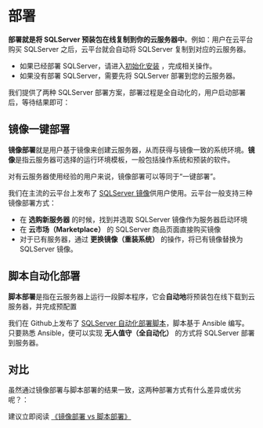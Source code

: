 # 部署

**部署就是将 SQLServer 预装包在线复制到你的云服务器中**。例如：用户在云平台购买 SQLServer 之后，云平台就会自动将 SQLServer 复制到对应的云服务器。

- 如果已经部署 SQLServer，请进入[初始化安装](/zh/stack-installation.md) ，完成相关操作。
- 如果没有部署 SQLServer，需要先将 SQLServer 部署到您的云服务器。

我们提供了两种 SQLServer 部署方案，部署过程是全自动化的，用户启动部署后，等待结果即可：

## 镜像一键部署

**镜像部署**就是用户基于镜像来创建云服务器，从而获得与镜像一致的系统环境。**镜像**是指云服务器可选择的运行环境模板，一般包括操作系统和预装的软件。

对有云服务器使用经验的用户来说，镜像部署可以等同于“一键部署”。

我们在主流的云平台上发布了 [SQLServer 镜像](https://apps.websoft9.com/sqlserver)供用户使用。云平台一般支持三种镜像部署方式：

* 在 **选购新服务器** 的时候，找到并选取 SQLServer 镜像作为服务器启动环境
* 在 **云市场（Marketplace）**  的 SQLServer 商品页面直接购买镜像
* 对于已有服务器，通过 **更换镜像（重装系统）** 的操作，将已有镜像替换为 SQLServer 镜像。

## 脚本自动化部署

**脚本部署**是指在云服务器上运行一段脚本程序，它会**自动地**将预装包在线下载到云服务器，并完成预配置

我们在 Github上发布了 [SQLServer 自动化部署脚本](https://github.com/Websoft9/ansible-sqlserver)，脚本基于 Ansible 编写。只要熟悉 Ansible，便可以实现 **无人值守（全自动化）** 的方式将 SQLServer 部署到服务器。

## 对比

虽然通过镜像部署与脚本部署的结果一致，这两种部署方式有什么差异或优劣呢？：

建议立即阅读 [《镜像部署 vs 脚本部署》](https://support.websoft9.com/docs/faq/zh/bz-product.html#镜像部署-vs-脚本部署)